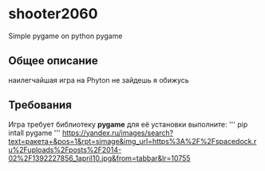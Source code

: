 # shooter2060
Simple pygame on python pygame
## Общее описание 
наилегчайшая игра на Phyton не зайдешь я обижусь
## Требования 
Игра требует библиотеку **pygame**
для её установки выполните:
'''
pip intall pygame
'''
https://yandex.ru/images/search?text=ракета+&pos=1&rpt=simage&img_url=https%3A%2F%2Fspacedock.ru%2Fuploads%2Fposts%2F2014-02%2F1392227856_1april10.jpg&from=tabbar&lr=10755
